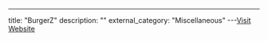 ---
title: "BurgerZ"
description: ""
external_category: "Miscellaneous"
---[Visit Website](https://github.com/BurgerZ)

